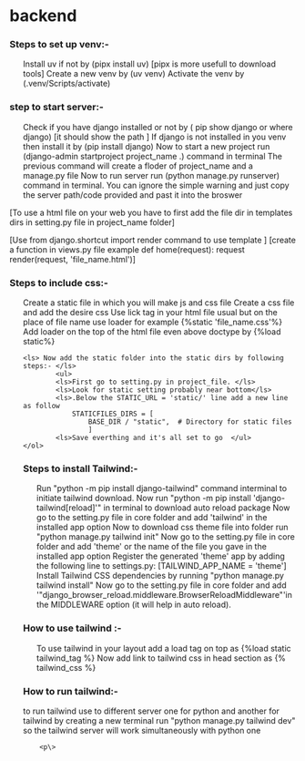 # backend
<p>
<h3> Steps to set up venv:- </h3>
    <ol>
    <ls>Install uv if not by (pipx install uv) [pipx is more usefull to download tools] </ls>
    <ls>Create a new venv by (uv venv)</ls>
    <ls>Activate the venv by (.venv/Scripts/activate)</ls>
    </ol>

<h3>step to start server:-</h3>
    <ol>
    <ls>Check if you have django installed or not by ( pip show django or where django)
        [it should show the path ]</ls>
    <ls>If django is not installed in you venv then install it by (pip install django)</ls>
    <ls>Now to start a new project run (django-admin startproject project_name .) command in terminal</ls>
    <ls>The previous command will create a floder of project_name and a manage.py file</ls>
    <ls>Now to run server run (python manage.py runserver) command in terminal.</ls>
    <ls>You can ignore the simple warning and just copy the server path/code provided and past it into the  broswer</ls>
    </ol>

[To use a html file on your web you have to first add the file dir in templates dirs in setting.py file in project_name folder]

[Use from django.shortcut import render command to use template ]
[create a function in views.py file  example
    def home(request):
        request render(request, 'file_name.html')]

<h3>Steps to include css:-</h3>
    <ol>
    <ls>Create a static file in which you will make js and css file</ls>
    <ls>Create a css file and add the desire css</ls>
    <ls>Use lick tag in your html file usual but on the place of file name use loader for example
        {%static 'file_name.css'%} </ls>
    <ls>Add loader on the top of the html file even above doctype by
        {%load static%}</ls>

    <ls> Now add the static folder into the static dirs by following steps:- </ls>
            <ul>
            <ls>First go to setting.py in project_file. </ls>
            <ls>Look for static setting probably near bottom</ls>
            <ls>.Below the STATIC_URL = 'static/' line add a new line as follow
                STATICFILES_DIRS = [
                    BASE_DIR / "static",  # Directory for static files
                    ] 
            <ls>Save everthing and it's all set to go  </ul>
    </ol>      

<h3>Steps to install Tailwind:- </h3>
    <ol>
        <ls>Run "python -m pip install django-tailwind" command interminal to initiate tailwind download.    </ls> 
        <ls> Now run "python -m pip install 'django-tailwind[reload]'" in terminal to download auto reload package</ls>
        <ls>Now go to the setting.py file in core folder and add 'tailwind' in the installed app option </ls> 
        <ls>Now to download css theme file into folder run "python manage.py tailwind init" </ls>
        <ls> Now go to the setting.py file in core folder and add 'theme' or the name of the file you gave in the installed app option </ls> 
        <ls> Register the generated 'theme' app by adding the following line to settings.py:
            [TAILWIND_APP_NAME = 'theme']</ls> 
        <ls>Install Tailwind CSS dependencies by running "python manage.py tailwind install" </ls>
        <ls>Now go to the setting.py file in core folder and add '"django_browser_reload.middleware.BrowserReloadMiddleware"'in the MIDDLEWARE option (it will help in auto reload).  </ls></ol>

<h3>How to use tailwind :-</h3>
    <ol>
    <ls>To use tailwind in your layout add a load tag on top as {%load static tailwind_tag %} </ls>
    <ls>Now add link to tailwind css in head section as {% tailwind_css %}</ls></ol>

<h3>How to run tailwind:-</h3>
    <p>to run tailwind use to different server one for python and another for tailwind by creating a new terminal run "python manage.py tailwind dev" so the tailwind server will work  simultaneously with python one</p>



        <p\>      